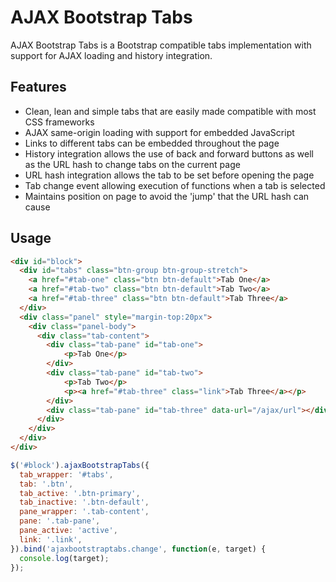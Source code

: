 # AJAX Bootstrap Tabs
AJAX Bootstrap Tabs is a Bootstrap compatible tabs implementation with support for AJAX loading and history integration.

## Features

* Clean, lean and simple tabs that are easily made compatible with most CSS frameworks
* AJAX same-origin loading with support for embedded JavaScript
* Links to different tabs can be embedded throughout the page
* History integration allows the use of back and forward buttons as well as the URL hash to change tabs on the current page
* URL hash integration allows the tab to be set before opening the page
* Tab change event allowing execution of functions when a tab is selected
* Maintains position on page to avoid the 'jump' that the URL hash can cause

## Usage

```html
<div id="block">
  <div id="tabs" class="btn-group btn-group-stretch">
    <a href="#tab-one" class="btn btn-default">Tab One</a>
    <a href="#tab-two" class="btn btn-default">Tab Two</a>
    <a href="#tab-three" class="btn btn-default">Tab Three</a>    
  </div>
  <div class="panel" style="margin-top:20px">
    <div class="panel-body">  
      <div class="tab-content">
        <div class="tab-pane" id="tab-one">
            <p>Tab One</p>
        </div>
        <div class="tab-pane" id="tab-two">
            <p>Tab Two</p>
            <p><a href="#tab-three" class="link">Tab Three</a></p>
        </div>
        <div class="tab-pane" id="tab-three" data-url="/ajax/url"></div>
      </div>
    </div>
  </div>
</div>
```

```js
$('#block').ajaxBootstrapTabs({
  tab_wrapper: '#tabs',
  tab: '.btn',
  tab_active: '.btn-primary',
  tab_inactive: '.btn-default',
  pane_wrapper: '.tab-content',
  pane: '.tab-pane',
  pane_active: 'active',
  link: '.link',
}).bind('ajaxbootstraptabs.change', function(e, target) {
  console.log(target);
});
```
